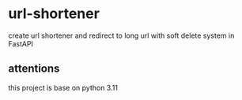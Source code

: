 # url-shortener
create url shortener and redirect to long url with soft delete system in FastAPI

## attentions
this project is base on python 3.11
